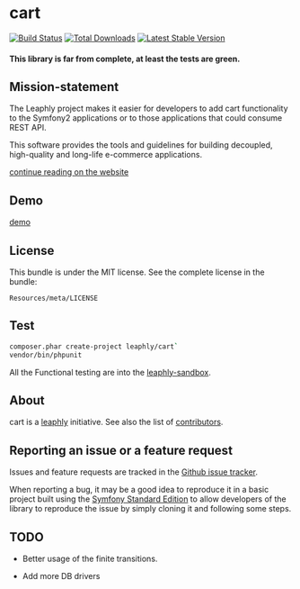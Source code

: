 cart
=================

[![Build Status](https://secure.travis-ci.org/leaphly/cart.png?branch=master)](http://travis-ci.org/leaphly/cart) [![Total Downloads](https://poser.pugx.org/leaphly/cart/downloads.png)](https://packagist.org/packages/leaphly/cart) [![Latest Stable Version](https://poser.pugx.org/leaphly/cart/v/stable.png)](https://packagist.org/packages/leaphly/cart)

#### This library is far from complete, at least the tests are green.

Mission-statement
----------


The Leaphly project makes it easier for developers to add cart functionality to the Symfony2 applications or to those applications that could consume REST API.

This software provides the tools and guidelines for building decoupled, high-quality and long-life e-commerce applications.

[continue reading on the website](http://leaphly.org)

Demo
----

[demo](http://leaphly.org/#demo)

License
-------

This bundle is under the MIT license. See the complete license in the bundle:

    Resources/meta/LICENSE

Test
----

``` bash
composer.phar create-project leaphly/cart`
vendor/bin/phpunit
```

All the Functional testing are into the [leaphly-sandbox](https://github.com/leaphly/leaphly-sandbox).

About
-----

cart is a [leaphly](https://github.com/leaphly) initiative.
See also the list of [contributors](https://github.com/leaphly/cart/contributors).

Reporting an issue or a feature request
---------------------------------------

Issues and feature requests are tracked in the [Github issue tracker](https://github.com/leaphly/cart/issues).

When reporting a bug, it may be a good idea to reproduce it in a basic project
built using the [Symfony Standard Edition](https://github.com/symfony/symfony-standard)
to allow developers of the library to reproduce the issue by simply cloning it
and following some steps.


TODO
-----

- Better usage of the finite transitions.

- Add more DB drivers

